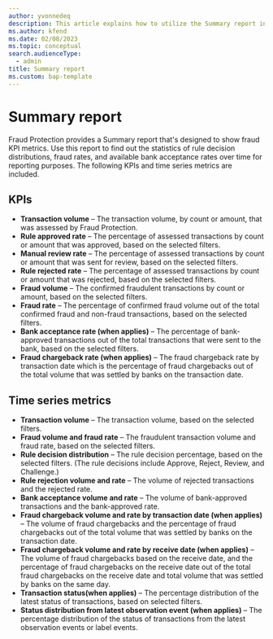 ```yaml
---
author: yvonnedeq
description: This article explains how to utilize the Summary report in Microsoft Dynamics 365 Fraud Protection.
ms.author: kfend
ms.date: 02/08/2023
ms.topic: conceptual
search.audienceType:
  - admin
title: Summary report
ms.custom: bap-template
---
```


# Summary report

Fraud Protection provides a Summary report that's designed to show fraud KPI metrics. Use this report to find out the statistics of rule decision distributions, fraud rates, and available bank acceptance rates over time for reporting purposes. The following KPIs and time series metrics are included.

## KPIs
- **Transaction volume** – The transaction volume, by count or amount, that was assessed by Fraud Protection.
- **Rule approved rate** – The percentage of assessed transactions by count or amount that was approved, based on the selected filters.
- **Manual review rate** – The percentage of assessed transactions by count or amount that was sent for review, based on the selected filters.
- **Rule rejected rate** – The percentage of assessed transactions by count or amount that was rejected, based on the selected filters.
- **Fraud volume** – The confirmed fraudulent transactions by count or amount, based on the selected filters.
- **Fraud rate** – The percentage of confirmed fraud volume out of the total confirmed fraud and non-fraud transactions, based on the selected filters.
- **Bank acceptance rate (when applies)** – The percentage of bank-approved transactions out of the total transactions that were sent to the bank, based on the selected filters.
- **Fraud chargeback rate (when applies)** – The fraud chargeback rate by transaction date which is the percentage of fraud chargebacks out of the total volume that was settled by banks on the transaction date.

## Time series metrics
- **Transaction volume** – The transaction volume, based on the selected filters.
- **Fraud volume and fraud rate** – The fraudulent transaction volume and fraud rate, based on the selected filters.
- **Rule decision distribution** – The rule decision percentage, based on the selected filters. (The rule decisions include Approve, Reject, Review, and Challenge.)
- **Rule rejection volume and rate** – The volume of rejected transactions and the rejected rate.
- **Bank acceptance volume and rate** – The volume of bank-approved transactions and the bank-approved rate.
- **Fraud chargeback volume and rate by transaction date (when applies)** – The volume of fraud chargebacks and the percentage of fraud chargebacks out of the total volume that was settled by banks on the transaction date.
- **Fraud chargeback volume and rate by receive date (when applies)** – The volume of fraud chargebacks based on the receive date, and the percentage of fraud chargebacks on the receive date out of the total fraud chargebacks on the receive date and total volume that was settled by banks on the same day.
- **Transaction status(when applies)** – The percentage distribution of the latest status of transactions, based on selected filters.
-	**Status distribution from latest observation event (when applies)** – The percentage distribution of the status of transactions from the latest observation events or label events.
